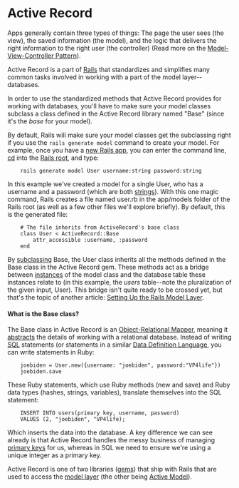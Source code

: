 # Active Record

Apps generally contain three types of things: The page the user sees (the view), the saved information (the model), and the logic that delivers the right information to the right user (the controller) (Read more on the [Model-View-Controller Pattern](http://google.com)). 

Active Record is a part of [Rails](http://google.com) that standardizes and simplifies many common tasks involved in working with a part of the model layer--databases. 

In order to use the standardized methods that Active Record provides for working with databases, you'll have to make sure your model classes subclass a class defined in the Active Record library named "Base" (since it's the _base_ for your model). 

By default, Rails will make sure your model classes get the subclassing right if you use the `rails generate model` command to create your model. For example, once you have a [new Rails app](http://google.com), you can enter the command line, [cd](http://www.google.com) into the [Rails root](http://www.google.com), and type:

		rails generate model User username:string password:string
		
In this example we've created a model for a single User, who has a username and a password (which are both [strings](http://www.google.com)). With this one magic command, Rails creates a file named user.rb in the app/models folder of the Rails root (as well as a few other files we'll explore briefly). By default, this is the generated file:

		# The file inherits from ActiveRecord's base class
		class User < ActiveRecord::Base				  
			attr_accessible :username, :password
		end

By [subclassing](http://www.google.com) Base, the User class inherits all the methods defined in the Base class in the Active Record gem. These methods act as a bridge between [instances](http://www.google.com) of the model class and the database table these instances relate to (in this example, the _users_ table--note the pluralization of the given input, User). This bridge isn't quite ready to be crossed yet, but that's the topic of another article: [Setting Up the Rails Model Layer](http://www.google.com). 

#### What is the Base class?
The Base class in Active Record is an [Object-Relational Mapper](http://www.google.com), meaning it [abstracts](http://www.google.com) the details of working with a relational database. Instead of writing [SQL](http://www.google.com) statements (or statements in a similar [Data Definition Language](http://www.google.com), you can write statements in Ruby:

		joebiden = User.new({username: "joebiden", password:"VP4life"})
		joebiden.save
		
These Ruby statements, which use Ruby methods (new and save) and Ruby data types (hashes, strings, variables), translate themselves into the SQL statement:
		
		INSERT INTO users(primary key, username, password) 
		VALUES (2, "joebiden", "VP4life); 

Which inserts the data into the database. A key difference we can see already is that Active Record handles the messy business of managing [primary keys](http://www.google.com) for us, whereas in SQL we need to ensure we're using a unique integer as a primary key. 

Active Record is one of two libraries ([gems](https://github.com/brettshollenberger/ruby_wiki/blob/master/Gems.md)) that ship with Rails that are used to access the [model layer](http://www.google.com) (the other being [Active Model](http://www.google.com)).
